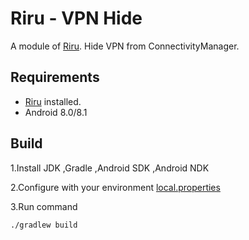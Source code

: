 # Riru - VPN Hide 

A module of [Riru](https://github.com/RikkaApps/Riru). Hide VPN from ConnectivityManager. 

## Requirements

* [Riru](https://github.com/RikkaApps/Riru) installed.
* Android 8.0/8.1

## Build

  1.Install JDK ,Gradle ,Android SDK ,Android NDK

  2.Configure with your environment [local.properties](https://github.com/Kr328/Riru-VpnHide/blob/master/local.properties)

  3.Run command 

``` Gradle 
./gradlew build
```

